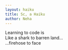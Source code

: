 ```yaml
---
layout: haiku
title: Sc, a Haiku
author: Neha
---
```


Learning to code is<br>
Like a shark to barren land...<br>
...firehose to face<br>
